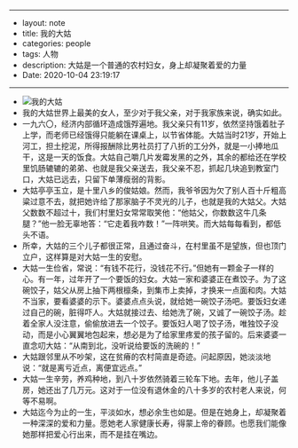 - --
- layout: note
- title: 我的大姑
- categories: people
- tags: 人物
- description: 大姑是一个普通的农村妇女，身上却凝聚着爱的力量
- Date: 2020-10-04 23:19:17
- --
- ![我的大姑](https://vip2.loli.net/2020/10/04/U4xqTGt73iSPDwE.jpg)
- 我的大姑世界上最美的女人，至少对于我父亲，对于我家族来说，确实如此。
- 一九六〇，经济内部循环造成饿殍遍地。我父亲只有11岁，依然坚持饿着肚子上学，而老师已经饿得只能躺在课桌上，以节省体能。大姑当时21岁，开始上河工，担土挖泥，所得报酬除比男社员打了八折的工分外，就是一小捧地瓜干，这是一天的饭食。大姑自己嚼几片发霉发黑的之外，其余的都给还在学校里饥肠辘辘的弟弟、也就是我父亲送去，我父亲不忍，抓起几块追到教室门口，大姑已远去，只留下单薄瘦弱的背影。
- 大姑亭亭玉立，是十里八乡的俊姑娘。然而，我爷爷因为欠了别人百十斤粗高粱过意不去，就把她许给了那家脑子不灵光的儿子，也就是我的大姑父。大姑父数数不超过十，我们村里妇女常常取笑他：“他姑父，你数数这牛几条腿？”他一脸无辜地答：“它走着我咋数！”一阵哄笑。而大姑每每看到，都低头不语。
- 所幸，大姑的三个儿子都很正常，且通过奋斗，在村里虽不是望族，但也顶门立户，这样算是对大姑一生的安慰。
- 大姑一生俭省，常说：“有钱不花行，没钱花不行。”但她有一颗金子一样的心。有一年，过年开了一个要饭的妇女。大姑一家和婆婆正在煮饺子。为了这碗饺子，姑父从房上抽下两根檩条，到集市上卖掉，才换来一点面和肉。大姑不当家，要看婆婆的示下。婆婆点点头说，就给她一碗饺子汤吧。要饭妇女递过自己的碗，脏得吓人。大姑就接过去、给她洗了碗，又诚了一碗饺子汤。趁着全家人没注意，偷偷放进去一个饺子。要饭妇人喝了饺子汤，唯独饺子没动，而是小心翼翼地包起来，想必是为了给家里疼爱的孩子留的。后来婆婆一直念叨大姑：“从南到北，没听说给要饭的洗碗的！”
- 大姑跟邻里从不吵架，这在贫瘠的农村简直是奇迹。问起原因，她淡淡地说：“就是离亏近点，离便宜远点。”
- 大姑一生辛劳，养鸡种地，到八十岁依然骑着三轮车下地。去年，他儿子盖房，她还出了几万元。这对于一位没有退休金的八十多岁的农村老人来说，何等不易啊。
- 大姑迄今为止的一生，平淡如水，想必余生也如是。但是在她身上，却凝聚着一种深深的爱和力量。愿她老人家健康长寿，得蒙上帝的眷顾。也愿我们能像她那样把爱心行出来，而不是挂在嘴边。
